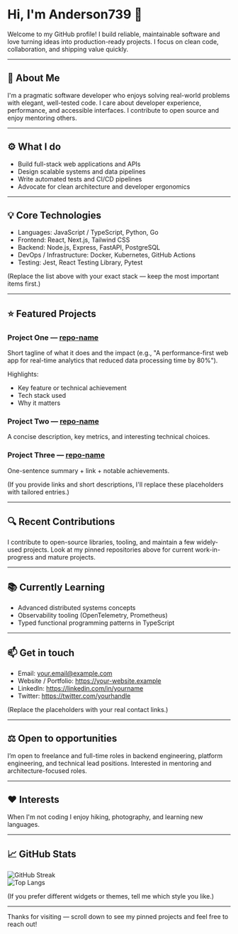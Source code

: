 # Hi, I'm Anderson739 👋

Welcome to my GitHub profile! I build reliable, maintainable software and love turning ideas into production-ready projects. I focus on clean code, collaboration, and shipping value quickly.

---

## 🔭 About Me
I'm a pragmatic software developer who enjoys solving real-world problems with elegant, well-tested code. I care about developer experience, performance, and accessible interfaces. I contribute to open source and enjoy mentoring others.

---

## ⚙️ What I do
- Build full-stack web applications and APIs
- Design scalable systems and data pipelines
- Write automated tests and CI/CD pipelines
- Advocate for clean architecture and developer ergonomics

---

## 💡 Core Technologies
- Languages: JavaScript / TypeScript, Python, Go
- Frontend: React, Next.js, Tailwind CSS
- Backend: Node.js, Express, FastAPI, PostgreSQL
- DevOps / Infrastructure: Docker, Kubernetes, GitHub Actions
- Testing: Jest, React Testing Library, Pytest

(Replace the list above with your exact stack — keep the most important items first.)

---

## ⭐ Featured Projects

### Project One — [repo-name](https://github.com/yourname/repo-name)
Short tagline of what it does and the impact (e.g., "A performance-first web app for real-time analytics that reduced data processing time by 80%").

Highlights:
- Key feature or technical achievement
- Tech stack used
- Why it matters

### Project Two — [repo-name](https://github.com/yourname/repo-name)
A concise description, key metrics, and interesting technical choices.

### Project Three — [repo-name](https://github.com/yourname/repo-name)
One-sentence summary + link + notable achievements.

(If you provide links and short descriptions, I'll replace these placeholders with tailored entries.)

---

## 🔍 Recent Contributions
I contribute to open-source libraries, tooling, and maintain a few widely-used projects. Look at my pinned repositories above for current work-in-progress and mature projects.

---

## 📚 Currently Learning
- Advanced distributed systems concepts
- Observability tooling (OpenTelemetry, Prometheus)
- Typed functional programming patterns in TypeScript

---

## 📫 Get in touch
- Email: your.email@example.com
- Website / Portfolio: https://your-website.example
- LinkedIn: https://linkedin.com/in/yourname
- Twitter: https://twitter.com/yourhandle

(Replace the placeholders with your real contact links.)

---

## ⚖️ Open to opportunities
I’m open to freelance and full-time roles in backend engineering, platform engineering, and technical lead positions. Interested in mentoring and architecture-focused roles.

---

## ❤️ Interests
When I'm not coding I enjoy hiking, photography, and learning new languages.

---

## 📈 GitHub Stats
![GitHub Streak](https://github-readme-streak-stats.herokuapp.com?user=Anderson739&theme=dark)  
![Top Langs](https://github-readme-stats.vercel.app/api/top-langs/?username=Anderson739&layout=compact&theme=radical)

(If you prefer different widgets or themes, tell me which style you like.)

---

Thanks for visiting — scroll down to see my pinned projects and feel free to reach out!
